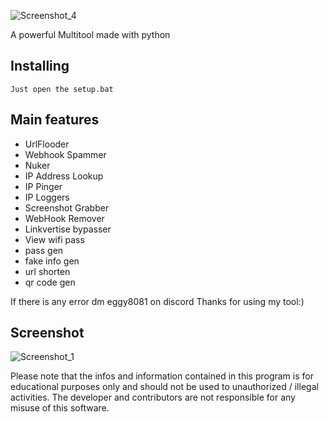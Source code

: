 <p align="center">
 
![Screenshot_4](https://github.com/eggy22/Bottle-Multitool/assets/106061655/6590ecbf-b883-483d-934f-98303eb9d66e)





A powerful Multitool made with python<br/>


## Installing
 

```
Just open the setup.bat
```

## Main features

* UrlFlooder
* Webhook Spammer
* Nuker
* IP Address Lookup
* IP Pinger
* IP Loggers
* Screenshot Grabber
* WebHook Remover
* Linkvertise bypasser
* View wifi pass
* pass gen
* fake info gen
* url shorten
* qr code gen
 
If there is any error dm eggy8081 on discord 
Thanks for using my tool:)


## Screenshot
![Screenshot_1](https://github.com/eggy22/Bottle-Multitool/assets/106061655/80dcc1c8-4d83-4bb9-8ced-eb6b96203c38)



Please note that the infos and information contained in this program is for educational purposes only and should not be used to unauthorized / illegal activities. The developer and contributors are not responsible for any misuse of this software.

